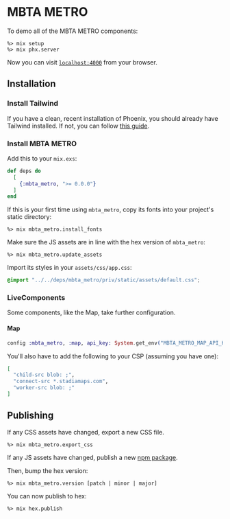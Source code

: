 # MBTA METRO

To demo all of the MBTA METRO components:

```
%> mix setup
%> mix phx.server
```

Now you can visit [`localhost:4000`](http://localhost:4000/storybook) from your browser.

## Installation

### Install Tailwind

If you have a clean, recent installation of Phoenix, you should already have Tailwind installed.
If not, you can follow [this guide](https://tailwindcss.com/docs/guides/phoenix).

### Install MBTA METRO

Add this to your `mix.exs`:

```elixir
def deps do
  [
    {:mbta_metro, ">= 0.0.0"}
  ]
end
```

If this is your first time using `mbta_metro`, copy its fonts into your project's static directory:

```
%> mix mbta_metro.install_fonts
```

Make sure the JS assets are in line with the hex version of `mbta_metro`:

```
%> mix mbta_metro.update_assets
```

Import its styles in your `assets/css/app.css`:

```css
@import "../../deps/mbta_metro/priv/static/assets/default.css";
```

### LiveComponents

Some components, like the Map, take further configuration.

#### Map

```elixir
config :mbta_metro, :map, api_key: System.get_env("MBTA_METRO_MAP_API_KEY")
```

You'll also have to add the following to your CSP (assuming you have one):

```elixir
[
  "child-src blob: ;",
  "connect-src *.stadiamaps.com",
  "worker-src blob: ;"
]
```

## Publishing

If any CSS assets have changed, export a new CSS file.

```
%> mix mbta_metro.export_css
```

If any JS assets have changed, publish a new [npm package](assets/README.md#publishing).

Then, bump the hex version:

```
%> mix mbta_metro.version [patch | minor | major]
```

You can now publish to hex:

```
%> mix hex.publish
```
